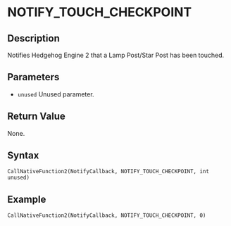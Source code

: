 # NOTIFY_TOUCH_CHECKPOINT

## Description
Notifies Hedgehog Engine 2 that a Lamp Post/Star Post has been touched.

## Parameters
- `unused`
Unused parameter.

## Return Value
None.

## Syntax
```
CallNativeFunction2(NotifyCallback, NOTIFY_TOUCH_CHECKPOINT, int unused)
```

## Example
```
CallNativeFunction2(NotifyCallback, NOTIFY_TOUCH_CHECKPOINT, 0)
```